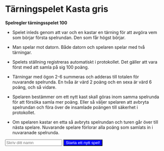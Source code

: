 Tärningspelet Kasta gris
=======================


**Spelregler tärningsspelet 100**

- Spelet inleds genom att var och en kastar en tärning för att avgöra vem som börjar första spelrundan. Den som får högst börjar.

- Man spelar mot datorn. Både datorn och spelaren spelar med två tärningar.

- Spelets ställning registreras automatiskt i protokollet. Det gäller att vara först med att samla på sig 100 poäng.

- Tärningar med ögon 2-6 summeras och adderas till totalen för nuvarande spelrunda. En tvåa är värd 2 poäng och en sexa är värd 6 poäng, och så vidare.

- Spelaren bestämmer om ett nytt kast skall göras inom samma spelrunda för att försöka samla mer poäng. Eller så väljer spelaren att avbryta spelrundan och föra över de insamlade poängen till säkerhet i protokollet.

- Om spelaren kastar en etta så avbryts spelrundan och turen går över till nästa spelare. Nuvarande spelare förlorar alla poäng som samlats in i nuvaranade spelrunda.


<form action="dice/init" method="post">
    <input type="text" placeholder="Skriv ditt namn" name="player-name" required>
    <input style="background-color: blue; color: white" type="submit" value="Starta ett nytt spel!">
</form>
